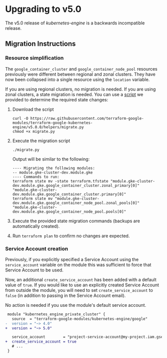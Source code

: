 # Upgrading to v5.0

The v5.0 release of *kubernetes-engine* is a backwards incompatible
release.

## Migration Instructions

### Resource simplification
The `google_container_cluster` and `google_container_node_pool` resources previously were different between regional and zonal clusters. They have now been collapsed into a single resource using the `location` variable.

If you are using regional clusters, no migration is needed. If you are using zonal clusters, a state migration is needed. You can use a [script](../helpers/migrate.py) we provided to determine the required state changes:

1. Download the script

    ```
    curl -O https://raw.githubusercontent.com/terraform-google-modules/terraform-google-kubernetes-engine/v5.0.0/helpers/migrate.py
    chmod +x migrate.py
    ```

2. Execute the migration script

    ```
    ./migrate.py
    ```

    Output will be similar to the following:
    ```
    ---- Migrating the following modules:
    -- module.gke-cluster-dev.module.gke
    ---- Commands to run:
    terraform state mv -state terraform.tfstate "module.gke-cluster-dev.module.gke.google_container_cluster.zonal_primary[0]" "module.gke-cluster-dev.module.gke.google_container_cluster.primary[0]"
    terraform state mv "module.gke-cluster-dev.module.gke.google_container_node_pool.zonal_pools[0]" "module.gke-cluster-dev.module.gke.google_container_node_pool.pools[0]"
    ```

3. Execute the provided state migration commands (backups are automatically created).

4. Run `terraform plan` to confirm no changes are expected.

### Service Account creation

Previously, if you explicitly specified a Service Account using the `service_account` variable on the module this was sufficient to force that Service Account to be used.

Now, an additional `create_service_account` has been added with a default value of `true`. If you would like to use an explicitly created Service Account from outside the module, you will need to set `create_service_account` to `false` (in addition to passing in the Service Account email).

No action is needed if you use the module's default service account.

```diff
 module "kubernetes_engine_private_cluster" {
   source  = "terraform-google-modules/kubernetes-engine/google"
-  version = "~> 4.0"
+  version = "~> 5.0"

   service_account        = "project-service-account@my-project.iam.gserviceaccount.com"
+  create_service_account = true
   # ...
 }
```
